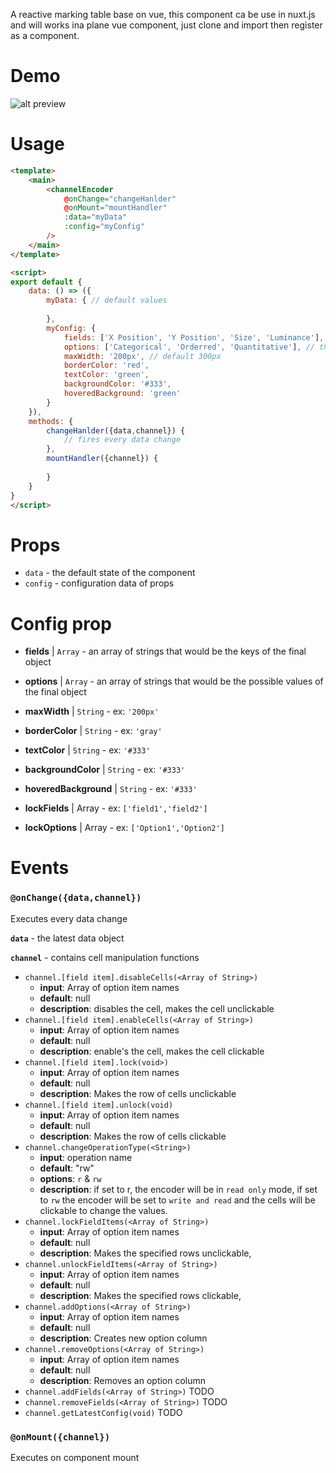 A reactive marking table base on vue, this component ca be use in nuxt.js and will works ina  plane vue component, just clone and import then register as a component.
# Demo
![alt preview](preview.gif)

# Usage
```html
<template>
    <main>
        <channelEncoder 
            @onChange="changeHanlder"
            @onMount="mountHandler"
            :data="myData"
            :config="myConfig"
        />
    </main>
</template>

<script>
export default {
    data: () => ({
        myData: { // default values
            
        },
        myConfig: {
            fields: ['X Position', 'Y Position', 'Size', 'Luminance'], // the object keys, array of strings
            options: ['Categorical', 'Orderred', 'Quantitative'], // the possible value of those keys, array of strings or number
            maxWidth: '200px', // default 300px
            borderColor: 'red',
            textColor: 'green',
            backgroundColor: '#333',
            hoveredBackground: 'green'
        }
    }),
    methods: {
        changeHanlder({data,channel}) {
            // fires every data change
        },
        mountHandler({channel}) {
            
        }
    }
}
</script>
```

# Props
- `data` - the default state of the component
- `config` - configuration data of props

# Config prop
- **fields** | `Array` - an array of strings that would be the keys of the final object 
- **options** | `Array` - an array of strings that would be the possible values of the final object

- **maxWidth** | `String` - ex: `'200px'`

- **borderColor** | `String` - ex: `'gray'`

- **textColor** | `String` - ex: `'#333'`

- **backgroundColor** | `String` - ex: `'#333'`

- **hoveredBackground** | `String` - ex: `'#333'`

- **lockFields** | Array - ex: `['field1','field2']`

- **lockOptions** | Array - ex: `['Option1','Option2']`
# Events
### `@onChange({data,channel})`
Executes every data change

**`data`** - the latest data object

**`channel`** - contains cell manipulation functions
- `channel.[field item].disableCells(<Array of String>)` 
    - **input**: Array of option item names
    - **default**: null
    - **description**: disables the cell, makes the cell unclickable
- `channel.[field item].enableCells(<Array of String>)` 
    - **input**: Array of option item names
    - **default**: null
    - **description**: enable's the cell, makes the cell clickable
- `channel.[field item].lock(void>)`
    - **input**: Array of option item names
    - **default**: null
    - **description**: Makes the row of cells unclickable
- `channel.[field item].unlock(void)`
    - **input**: Array of option item names
    - **default**: null
    - **description**: Makes the row of cells clickable
- `channel.changeOperationType(<String>)`
    - **input**: operation name
    - **default**: "rw"
    - **options**: `r` & `rw`
    - **description**: if set to r, the encoder will be in `read only` mode, if set to `rw` the encoder will be set to `write and read` and the cells will be clickable to change the values.
- `channel.lockFieldItems(<Array of String>)`
    - **input**: Array of option item names
    - **default**: null
    - **description**: Makes the specified rows unclickable,
- `channel.unlockFieldItems(<Array of String>)`
    - **input**: Array of option item names
    - **default**: null
    - **description**: Makes the specified rows clickable,
- `channel.addOptions(<Array of String>)`
    - **input**: Array of option item names
    - **default**: null
    - **description**: Creates new option column
- `channel.removeOptions(<Array of String>)`
    - **input**: Array of option item names
    - **default**: null
    - **description**: Removes an option column
- `channel.addFields(<Array of String>)` TODO
- `channel.removeFields(<Array of String>)` TODO
- `channel.getLatestConfig(void)` TODO

### `@onMount({channel})`
Executes on component mount
